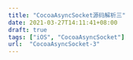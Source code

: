 ```yaml
---
title: "CocoaAsyncSocket源码解析三"
date: 2021-03-27T14:11:41+08:00
draft: true
tags: ["iOS", "CocoaAsyncSocket"]
url:  "CocoaAsyncSocket-3"
---
```


